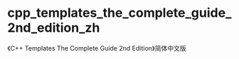 # cpp_templates_the_complete_guide_2nd_edition_zh
《C++ Templates The Complete Guide 2nd Edition》简体中文版
